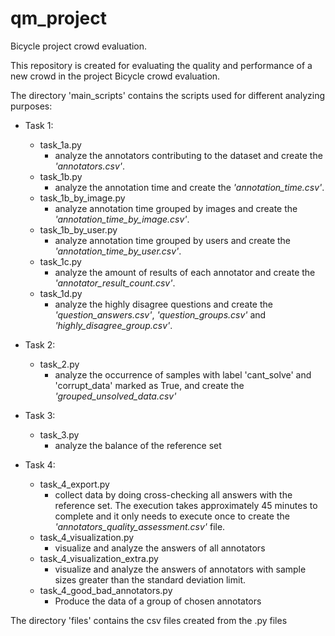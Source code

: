 # qm_project
Bicycle project crowd evaluation.

This repository is created for evaluating the quality and performance of a new crowd in the project Bicycle crowd evaluation.  

The directory 'main_scripts' contains the scripts used for different analyzing purposes:

* Task 1:
    * task_1a.py
         * analyze the annotators contributing to the dataset and create the *'annotators.csv'*.
    * task_1b.py
         * analyze the annotation time and create the *'annotation_time.csv'*.
    * task_1b_by_image.py
         * analyze annotation time grouped by images and create the *'annotation_time_by_image.csv'*.
    * task_1b_by_user.py
         * analyze annotation time grouped by users and create the *'annotation_time_by_user.csv'*.
    * task_1c.py
         * analyze the amount of results of each annotator and create the *'annotator_result_count.csv'*.
    * task_1d.py
         * analyze the  highly disagree questions and create the *'question_answers.csv'*, *'question_groups.csv'* and *'highly_disagree_group.csv'*.

* Task 2:
    * task_2.py
         * analyze the occurrence of samples with label 'cant_solve' and 'corrupt_data' marked as True, and create the *'grouped_unsolved_data.csv'*
* Task 3:
    * task_3.py
         * analyze the balance of the reference set
* Task 4:
    * task_4_export.py
         * collect data by doing cross-checking all answers with the reference set. The execution takes approximately 45 minutes to complete and it only needs to execute once to create the *'annotators_quality_assessment.csv'* file.
    * task_4_visualization.py
         * visualize and analyze the answers of all annotators
    * task_4_visualization_extra.py
         * visualize and analyze the answers of annotators with sample sizes greater than the standard deviation limit.
    * task_4_good_bad_annotators.py
         * Produce the data of a group of chosen annotators
 

The directory 'files' contains the csv files created from the .py files  

